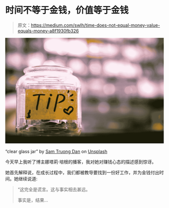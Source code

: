 # 时间不等于金钱，价值等于金钱

> 原文：<https://medium.com/swlh/time-does-not-equal-money-value-equals-money-a8f1930fb326>

![](img/5479b043b3b52a44a360e5a4ceb97402.png)

“clear glass jar” by [Sam Truong Dan](https://unsplash.com/@sam_truong?utm_source=medium&utm_medium=referral) on [Unsplash](https://unsplash.com?utm_source=medium&utm_medium=referral)

今天早上我听了博主娜塔莉·培根的播客，我对她对赚钱心态的描述感到惊讶。

她首先解释说，在成长过程中，我们都被教导要找到一份好工作，并为金钱付出时间。她继续说道:

> “这完全是谎言。这与事实相去甚远。
> 
> 事实是，结果…